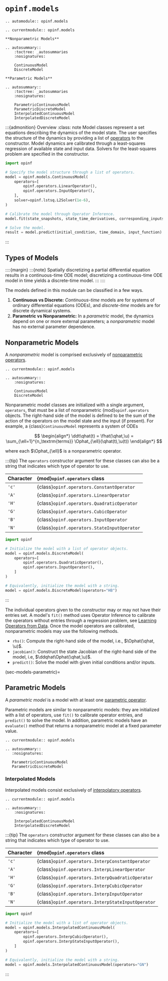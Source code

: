 # `opinf.models`

```{eval-rst}
.. automodule:: opinf.models

.. currentmodule:: opinf.models

**Nonparametric Models**

.. autosummary::
    :toctree: _autosummaries
    :nosignatures:

    ContinuousModel
    DiscreteModel

**Parametric Models**

.. autosummary::
    :toctree: _autosummaries
    :nosignatures:

    ParametricContinuousModel
    ParametricDiscreteModel
    InterpolatedContinuousModel
    InterpolatedDiscreteModel
```

:::{admonition} Overview
:class: note
Model classes represent a set equations describing the dynamics of the model state.
The user specifies the structure of the dynamics by providing a list of [operators](opinf.operators) to the constructor.
Model dynamics are calibrated through a least-squares regression of available state and input data.
Solvers for the least-squares problem are specified in the constructor.

```python
import opinf

# Specify the model structure through a list of operators.
model = opinf.models.ContinuousModel(
    operators=[
        opinf.operators.LinearOperator(),
        opinf.operators.InputOperator(),
    ],
    solver=opinf.lstsq.L2Solver(1e-6),
)

# Calibrate the model through Operator Inference.
model.fit(state_snapshots, state_time_derivatives, corresponding_inputs)

# Solve the model.
result = model.predict(initial_condition, time_domain, input_function)
```

:::

## Types of Models

::::{margin}
:::{note}
Spatially discretizing a partial differential equation results in a continuous-time ODE model; discretizing a continuous-time ODE model in time yields a discrete-time model.
:::
::::

The models defined in this module can be classified in a few ways.

1. **Continuous vs Discrete:** _Continuous-time_ models are for systems of ordinary differential equations (ODEs), and _discrete-time_ models are for discrete dynamical systems.
2. **Parametric vs Nonparametric:** In a _parametric_ model, the dynamics depend on one or more external parameters; a _nonparametric_ model has no external parameter dependence.

<!-- 2. **Monolithic vs Multilithic:** A _monolithic_ model defines a single set of equations for the state variable, while a _multilithic_ model defines specific equations for individual parts of the state variable. -->

## Nonparametric Models

A _nonparametric_ model is comprised exclusively of [nonparametric operators](sec-operators-nonparametric).

```{eval-rst}
.. currentmodule:: opinf.models

.. autosummary::
    :nosignatures:

    ContinuousModel
    DiscreteModel
```

Nonparametric model classes are initialized with a single argument, `operators`, that must be a list of nonparametric {mod}`opinf.operators` objects.
The right-hand side of the model is defined to be the sum of the action of the operators on the model state and the input (if present).
For example, a {class}`ContinuousModel` represents a system of ODEs

$$
\begin{align*}
   \ddt\qhat(t)
   = \fhat(\qhat,\u)
   = \sum_{\ell=1}^{n_\textrm{terms}}
   \Ophat_{\ell}(\qhat(t),\u(t))
\end{align*}
$$

where each $\Ophat_{\ell}$ is a nonparametric operator.

:::{tip}
The `operators` constructor argument for these classes can also be a string that indicates which type of operator to use.

| Character | {mod}`opinf.operators` class |
| :-------- | :------------------------------- |
| `'c'` | {class}`opinf.operators.ConstantOperator` |
| `'A'` | {class}`opinf.operators.LinearOperator` |
| `'H'` | {class}`opinf.operators.QuadraticOperator` |
| `'G'` | {class}`opinf.operators.CubicOperator` |
| `'B'` | {class}`opinf.operators.InputOperator` |
| `'N'` | {class}`opinf.operators.StateInputOperator` |

```python
import opinf

# Initialize the model with a list of operator objects.
model = opinf.models.DiscreteModel(
    operators=[
        opinf.operators.QuadraticOperator(),
        opinf.operators.InputOperator(),
    ]
)

# Equivalently, initialize the model with a string.
model = opinf.models.DiscreteModel(operators="HB")
```

:::

The individual operators given to the constructor may or may not have their entries set.
A model's `fit()` method uses Operator Inference to calibrate the operators without entries through a regression problem, see [Learning Operators from Data](sec-operators-calibration).
Once the model operators are calibrated, nonparametric models may use the following methods.

- `rhs()`: Compute the right-hand side of the model, i.e., $\Ophat(\qhat, \u)$.
- `jacobian()`: Construct the state Jacobian of the right-hand side of the model, i.e, $\ddqhat\Ophat(\qhat,\u)$.
- `predict()`: Solve the model with given initial conditions and/or inputs.

(sec-models-parametric)=

## Parametric Models

A _parametric model_ is a model with at least one [parametric operator](sec-operators-parametric).

Parametric models are similar to nonparametric models: they are initialized with a list of operators, use `fit()` to calibrate operator entries, and `predict()` to solve the model.
In addition, parametric models have an `evaluate()` method that returns a nonparametric model at a fixed parameter value.

```{eval-rst}
.. currentmodule:: opinf.models

.. autosummary::
   :nosignatures:

   ParametricContinuousModel
   ParametricDiscreteModel
```

### Interpolated Models

Interpolated models consist exclusively of [interpolatory operators](sec-operators-interpolated).

```{eval-rst}
.. currentmodule:: opinf.models

.. autosummary::
    :nosignatures:

    InterpolatedContinuousModel
    InterpolatedDiscreteModel
```

:::{tip}
The `operators` constructor argument for these classes can also be a string that indicates which type of operator to use.

| Character | {mod}`opinf.operators` class |
| :-------- | :------------------------------- |
| `'c'` | {class}`opinf.operators.InterpConstantOperator` |
| `'A'` | {class}`opinf.operators.InterpLinearOperator` |
| `'H'` | {class}`opinf.operators.InterpQuadraticOperator` |
| `'G'` | {class}`opinf.operators.InterpCubicOperator` |
| `'B'` | {class}`opinf.operators.InterpInputOperator` |
| `'N'` | {class}`opinf.operators.InterpStateInputOperator` |

```python
import opinf

# Initialize the model with a list of operator objects.
model = opinf.models.InterpolatedContinuousModel(
    operators=[
        opinf.operators.InterpCubicOperator(),
        opinf.operators.InterpStateInputOperator(),
    ]
)

# Equivalently, initialize the model with a string.
model = opinf.models.InterpolatedContinuousModel(operators="GN")
```

:::

<!--
These classes represent models without a block sparsity structure.
Use [multilithic models](sec-models-multilithic) to encode more specific system structure.
-->

<!--
(sec-models-multilithic)=
## Nonparametric Multilithic Models

- `operators` is a list of lists of nonparametric multilithic operators
- Dimension attribute: `rs` and `r = sum(rs)`
-->

<!--
:::{dropdown} Multilithic System Example: Linear Hamiltonian System
:class: tip

Consider the system of ODEs given by

$$
\begin{align*}
    \frac{\text{d}}{\text{d}t}\q(t)
    = \frac{\text{d}}{\text{d}t}\left[\begin{array}{c}
    \q_{0}(t) \\ \q_{1}(t)
    \end{array}\right]
    = \left[\begin{array}{cc}
    \mathbf{0} & \A_{0,1} \\ \A_{1,0} & \mathbf{0}
    \end{array}\right]\left[\begin{array}{c}
    \q_{0}(t) \\ \q_{1}(t)
    \end{array}\right]
    = \A\q(t),
\end{align*}
$$

where $\q_{0}(t),\q_{1}(t)\in\RR^{n/2}$, $\A_{0,1},\A_{1,0}\in\RR^{n/2\times n/2}$, and

$$
\begin{align*}
    \q(t) = \left[\begin{array}{c}
    \q_{0}(t) \\ \q_{1}(t)
    \end{array}\right]\in\RR^{n},
    \qquad
    \A = \left[\begin{array}{cc}
    \mathbf{0} & \A_{0,1} \\ \A_{1,0} & \mathbf{0}
    \end{array}\right]\in\RR^{n\times n}.
\end{align*}
$$

If a monolithic dimensionality reduction technique is used, the structure of the system is lost:
approximating $\q(t) \approx \Vr\qhat$ where $\qhat(t)\in\RR^{r}$ and $\Vr\in\RR^{n\times r}$ has orthogonal columns,
Galerkin projection leads to the model

$$
\begin{align*}
    \frac{\text{d}}{\text{d}t}\qhat(t)
    = \Ahat\qhat(t),
    \qquad
    \Ahat = \Vr\trp\A\Vr.
\end{align*}
$$

In most cases, $\Ahat$ will be dense and not have the block structure of $\A$.
Alternatively, consider the multilithic approximation $\q_{0}(t) \approx \mathbf{V}_{0}\qhat_{0}$ and $\q_{1}(t) \approx \mathbf{V}_{1}\qhat_{1}$ where $\qhat_{0},\qhat_{1}\in\RR^{r/2}$ and $\mathbf{V}_{0},\mathbf{V}_{1}\in\RR^{n/2\times r/2}$, i.e.,

$$
\begin{align*}
    \q(t)
    = \left[\begin{array}{c}
    \q_{0}(t) \\ \q_{1}(t)
    \end{array}\right]
    \approx
    \left[\begin{array}{cc}
    \mathbf{V}_{0} & \mathbf{0} \\ \mathbf{0} & \mathbf{V}_{1}
    \end{array}\right]
    \left[\begin{array}{c}
    \qhat_{0}(t) \\ \qhat_{1}(t)
    \end{array}\right].
\end{align*}
$$

In this case, Galerkin projection produces a Model
$\ddt\qhat(t) = \Ahat\qhat(t)$ as before, but now with

$$
\begin{align*}
    \Ahat
    = \left[\begin{array}{cc}
    \mathbf{V}_{0} & \mathbf{0} \\ \mathbf{0} & \mathbf{V}_{1}
    \end{array}\right]\trp
    \left[\begin{array}{cc}
    \mathbf{0} & \A_{0,1} \\ \A_{1,0} & \mathbf{0}
    \end{array}\right]
    \left[\begin{array}{cc}
    \mathbf{V}_{0} & \mathbf{0} \\ \mathbf{0} & \mathbf{V}_{1}
    \end{array}\right]
    =
    \left[\begin{array}{cc}
    \mathbf{0} & \mathbf{V}_{0}\trp\A_{0,1}\mathbf{V}_{1}
    \\
    \mathbf{V}_{1}\trp\A_{1,0}\mathbf{V}_{0} & \mathbf{0}
    \end{array}\right],
\end{align*}
$$

which has the same block structure as $\A$.
:::
-->
